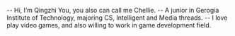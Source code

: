 -- Hi, I’m Qingzhi You, you also can call me Chellie.
-- A junior in Gerogia Institute of Technology, majoring CS, Intelligent and Media threads.
-- I love play video games, and also willing to work in game development field.

<!---
chelliy/chelliy is a ✨ special ✨ repository because its `README.md` (this file) appears on your GitHub profile.
You can click the Preview link to take a look at your changes.
--->
